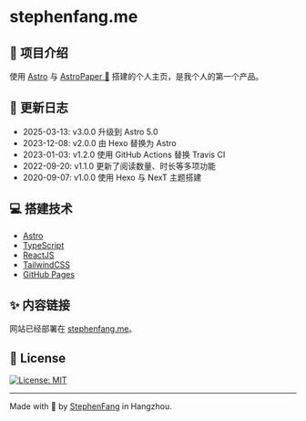 # stephenfang.me

## 🚀 项目介绍

使用 [Astro](https://astro.build/) 与 [AstroPaper 📄](https://github.com/satnaing/astro-paper) 搭建的个人主页，是我个人的第一个产品。

## 📜 更新日志

- 2025-03-13: v3.0.0 升级到 Astro 5.0
- 2023-12-08: v2.0.0 由 Hexo 替换为 Astro
- 2023-01-03: v1.2.0 使用 GitHub Actions 替换 Travis CI
- 2022-09-20: v1.1.0 更新了阅读数量、时长等多项功能
- 2020-09-07: v1.0.0 使用 Hexo 与 NexT 主题搭建

## 💻 搭建技术

- [Astro](https://astro.build/)
- [TypeScript](https://www.typescriptlang.org/)
- [ReactJS](https://reactjs.org/)
- [TailwindCSS](https://tailwindcss.com/)
- [GitHub Pages](https://pages.github.com/)

## ✨ 内容链接

网站已经部署在 [stephenfang.me](https://stephenfang.me)。

## 📜 License

[![License: MIT](https://img.shields.io/badge/License-MIT-yellow.svg)](https://opensource.org/licenses/MIT)

---

Made with 🤍 by [StephenFang](https://github.com/iamStephenFang) in Hangzhou.
